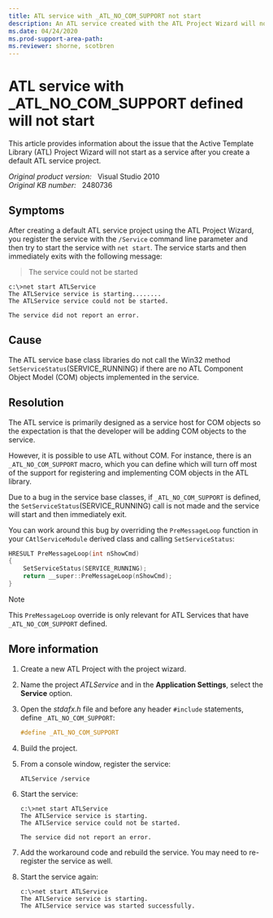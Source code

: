 ```yaml
---
title: ATL service with _ATL_NO_COM_SUPPORT not start
description: An ATL service created with the ATL Project Wizard will not start as a service.
ms.date: 04/24/2020
ms.prod-support-area-path: 
ms.reviewer: shorne, scotbren
---
```

# ATL service with _ATL_NO_COM_SUPPORT defined will not start

This article provides information about the issue that the Active Template Library (ATL) Project Wizard will not start as a service after you create a default ATL service project.

_Original product version:_ &nbsp; Visual Studio 2010  
_Original KB number:_ &nbsp; 2480736

## Symptoms

After creating a default ATL service project using the ATL Project Wizard, you register the service with the `/Service` command line parameter and then try to start the service with `net start`. The service starts and then immediately exits with the following message:

> The service could not be started

```console
c:\>net start ATLService
The ATLService service is starting........
The ATLService service could not be started.

The service did not report an error.
```

## Cause

The ATL service base class libraries do not call the Win32 method `SetServiceStatus`(SERVICE_RUNNING) if there are no ATL Component Object Model (COM) objects implemented in the service.

## Resolution

The ATL service is primarily designed as a service host for COM objects so the expectation is that the developer will be adding COM objects to the service.

However, it is possible to use ATL without COM. For instance, there is an `_ATL_NO_COM_SUPPORT` macro, which you can define which will turn off most of the support for registering and implementing COM objects in the ATL library.

Due to a bug in the service base classes, if `_ATL_NO_COM_SUPPORT` is defined, the `SetServiceStatus`(SERVICE_RUNNING) call is not made and the service will start and then immediately exit.

You can work around this bug by overriding the `PreMessageLoop` function in your `CAtlServiceModule` derived class and calling `SetServiceStatus`:

```cpp
HRESULT PreMessageLoop(int nShowCmd)
{
    SetServiceStatus(SERVICE_RUNNING);
    return __super::PreMessageLoop(nShowCmd);
}
```

> [!NOTE]
> This `PreMessageLoop` override is only relevant for ATL Services that have `_ATL_NO_COM_SUPPORT` defined.

## More information

1. Create a new ATL Project with the project wizard.
2. Name the project *ATLService* and in the **Application Settings**, select the **Service** option.
3. Open the *stdafx.h* file and before any header `#include` statements, define `_ATL_NO_COM_SUPPORT`:

    ```cpp
    #define _ATL_NO_COM_SUPPORT
    ```

4. Build the project.
5. From a console window, register the service:

    ```console
    ATLService /service  
    ```

6. Start the service:

    ```console
    c:\>net start ATLService
    The ATLService service is starting.
    The ATLService service could not be started.

    The service did not report an error.
    ```

7. Add the workaround code and rebuild the service. You may need to re-register the service as well.
8. Start the service again:

    ```console
    c:\>net start ATLService
    The ATLService service is starting.
    The ATLService service was started successfully.
    ```
